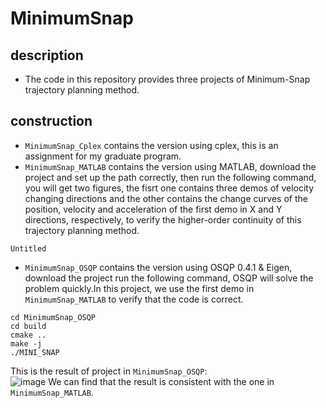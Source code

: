 # MinimumSnap
## description    
* The code in this repository provides three projects of Minimum-Snap trajectory planning method.       
## construction
* `MinimumSnap_Cplex` contains the version using cplex, this is an assignment for my graduate program.
* `MinimumSnap_MATLAB` contains the version using MATLAB, download the project and set up the path correctly, then run the following command, you will get two figures, the fisrt one
contains three demos of velocity changing directions and the other contains the change curves of the position, velocity and acceleration of the first demo in X and Y directions, respectively, 
to verify the higher-order continuity of this trajectory planning method.
```
Untitled
```
* `MinimumSnap_OSQP` contains the version using OSQP 0.4.1 & Eigen, download the project run the following command, OSQP will solve the problem quickly.In this project, we use the first demo in 
`MinimumSnap_MATLAB` to verify that the code is correct.
```
cd MinimumSnap_OSQP
cd build
cmake ..
make -j
./MINI_SNAP
```
This is the result of project in `MinimumSnap_OSQP`:           
![image]( https://github.com/Technician13/MinimumSnap/blob/master/MinimumSnap_OSQP/res/res_1.png)
We can  find that the result is consistent with the one in `MinimumSnap_MATLAB`.
